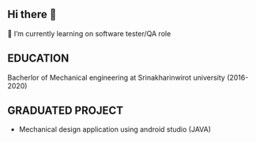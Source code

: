 ## Hi there 👋

🌱 I’m currently learning on software tester/QA role

## EDUCATION
Bacherlor of Mechanical engineering at Srinakharinwirot university (2016-2020)

## GRADUATED PROJECT
- Mechanical design application using android studio (JAVA)


<!--
**Newphg/Newphg** is a ✨ _special_ ✨ repository because its `README.md` (this file) appears on your GitHub profile.

Here are some ideas to get you started:

- 🔭 I’m currently working on ...
- 🌱 I’m currently learning ...
- 👯 I’m looking to collaborate on ...
- 🤔 I’m looking for help with ...
- 💬 Ask me about ...
- 📫 How to reach me: ...
- 😄 Pronouns: ...
- ⚡ Fun fact: ...
-->
